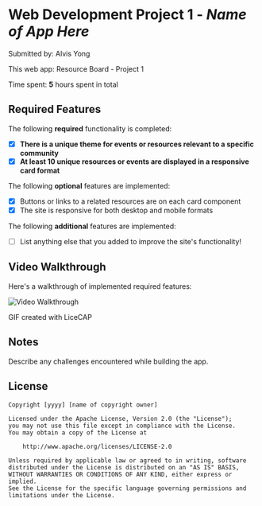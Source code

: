 # Web Development Project 1 - *Name of App Here*

Submitted by: Alvis Yong

This web app: Resource Board - Project 1

Time spent: **5** hours spent in total

## Required Features

The following **required** functionality is completed:

- [X] **There is a unique theme for events or resources relevant to a specific community**
- [X] **At least 10 unique resources or events are displayed in a responsive card format**

The following **optional** features are implemented:

- [X] Buttons or links to a related resources are on each card component
- [X] The site is responsive for both desktop and mobile formats

The following **additional** features are implemented:

* [ ] List anything else that you added to improve the site's functionality!

## Video Walkthrough

Here's a walkthrough of implemented required features:

<img src='[https://media.giphy.com/media/v1.Y2lkPTc5MGI3NjExcGlzaGRvMHJwOTF4ZmxiZTd0N3J0aDBoNjh6MjdveWs5Z3lyaWIwcSZlcD12MV9pbnRlcm5hbF9naWZfYnlfaWQmY3Q9Zw/NQk3X1BT5esjKIJTst/giphy.gif](https://media.giphy.com/media/NQk3X1BT5esjKIJTst/giphy.gif)' title='Video Walkthrough' width='' alt='Video Walkthrough' />

<!-- Replace this with whatever GIF tool you used! -->
GIF created with LiceCAP
<!-- Recommended tools:
[Kap](https://getkap.co/) for macOS
[ScreenToGif](https://www.screentogif.com/) for Windows
[peek](https://github.com/phw/peek) for Linux. -->

## Notes

Describe any challenges encountered while building the app.

## License

    Copyright [yyyy] [name of copyright owner]

    Licensed under the Apache License, Version 2.0 (the "License");
    you may not use this file except in compliance with the License.
    You may obtain a copy of the License at

        http://www.apache.org/licenses/LICENSE-2.0

    Unless required by applicable law or agreed to in writing, software
    distributed under the License is distributed on an "AS IS" BASIS,
    WITHOUT WARRANTIES OR CONDITIONS OF ANY KIND, either express or implied.
    See the License for the specific language governing permissions and
    limitations under the License.
